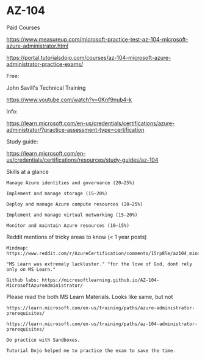 # AZ-104

Paid Courses

https://www.measureup.com/microsoft-practice-test-az-104-microsoft-azure-administrator.html

https://portal.tutorialsdojo.com/courses/az-104-microsoft-azure-administrator-practice-exams/

Free:

John Savill's Technical Training

https://www.youtube.com/watch?v=0Knf9nub4-k

Info:

https://learn.microsoft.com/en-us/credentials/certifications/azure-administrator/?practice-assessment-type=certification

Study guide:

https://learn.microsoft.com/en-us/credentials/certifications/resources/study-guides/az-104

Skills at a glance

    Manage Azure identities and governance (20–25%)

    Implement and manage storage (15–20%)

    Deploy and manage Azure compute resources (20–25%)

    Implement and manage virtual networking (15–20%)

    Monitor and maintain Azure resources (10–15%)

Reddit mentions of tricky areas to know (< 1 year posts)

    Mindmap: https://www.reddit.com/r/AzureCertification/comments/15rp8le/az104_mindmap/

    "MS Learn was extremely lackluster." "for the love of God, dont rely only on MS Learn."
    
    Github labs: https://microsoftlearning.github.io/AZ-104-MicrosoftAzureAdministrator/

Please read the both MS Learn Materials. Looks like same, but not

    https://learn.microsoft.com/en-us/training/paths/azure-administrator-prerequisites/
    
    https://learn.microsoft.com/en-us/training/paths/az-104-administrator-prerequisites/
    
    Do practice with Sandboxes.
    
    Tutorial Dojo helped me to practice the exam to save the time.

    
    
